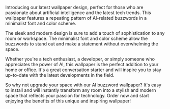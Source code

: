 <!--
Write me content for website with wallpaper "A wallpaper with a repeating pattern of AI-related buzzwords, in a minimalist font and color scheme."
-->

<!--font:"Roboto"-->

Introducing our latest wallpaper design, perfect for those who are passionate about artificial intelligence and the latest tech trends. This wallpaper features a repeating pattern of AI-related buzzwords in a minimalist font and color scheme.

The sleek and modern design is sure to add a touch of sophistication to any room or workspace. The minimalist font and color scheme allow the buzzwords to stand out and make a statement without overwhelming the space.

Whether you're a tech enthusiast, a developer, or simply someone who appreciates the power of AI, this wallpaper is the perfect addition to your home or office. It's a great conversation starter and will inspire you to stay up-to-date with the latest developments in the field.

So why not upgrade your space with our AI buzzword wallpaper? It's easy to install and will instantly transform any room into a stylish and modern space that reflects your passion for technology. Order now and start enjoying the benefits of this unique and inspiring wallpaper!
